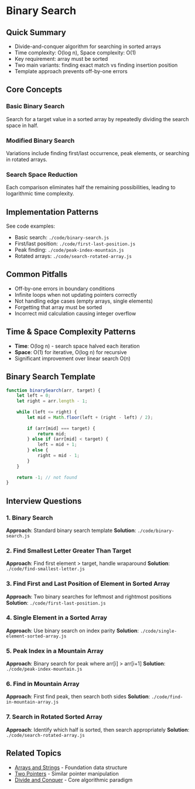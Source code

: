 # Binary Search

## Quick Summary
- Divide-and-conquer algorithm for searching in sorted arrays
- Time complexity: O(log n), Space complexity: O(1)
- Key requirement: array must be sorted
- Two main variants: finding exact match vs finding insertion position
- Template approach prevents off-by-one errors

## Core Concepts

### Basic Binary Search
Search for a target value in a sorted array by repeatedly dividing the search space in half.

### Modified Binary Search
Variations include finding first/last occurrence, peak elements, or searching in rotated arrays.

### Search Space Reduction
Each comparison eliminates half the remaining possibilities, leading to logarithmic time complexity.

## Implementation Patterns
See code examples:
- Basic search: `./code/binary-search.js`
- First/last position: `./code/first-last-position.js`
- Peak finding: `./code/peak-index-mountain.js`
- Rotated arrays: `./code/search-rotated-array.js`

## Common Pitfalls
- Off-by-one errors in boundary conditions
- Infinite loops when not updating pointers correctly
- Not handling edge cases (empty arrays, single elements)
- Forgetting that array must be sorted
- Incorrect mid calculation causing integer overflow

## Time & Space Complexity Patterns
- **Time**: O(log n) - search space halved each iteration
- **Space**: O(1) for iterative, O(log n) for recursive
- Significant improvement over linear search O(n)

## Binary Search Template
```javascript
function binarySearch(arr, target) {
    let left = 0;
    let right = arr.length - 1;
    
    while (left <= right) {
        let mid = Math.floor(left + (right - left) / 2);
        
        if (arr[mid] === target) {
            return mid;
        } else if (arr[mid] < target) {
            left = mid + 1;
        } else {
            right = mid - 1;
        }
    }
    
    return -1; // not found
}
```

## Interview Questions

### 1. Binary Search
**Approach**: Standard binary search template
**Solution**: `./code/binary-search.js`

### 2. Find Smallest Letter Greater Than Target
**Approach**: Find first element > target, handle wraparound
**Solution**: `./code/find-smallest-letter.js`

### 3. Find First and Last Position of Element in Sorted Array
**Approach**: Two binary searches for leftmost and rightmost positions
**Solution**: `./code/first-last-position.js`

### 4. Single Element in a Sorted Array
**Approach**: Use binary search on index parity
**Solution**: `./code/single-element-sorted-array.js`

### 5. Peak Index in a Mountain Array
**Approach**: Binary search for peak where arr[i] > arr[i+1]
**Solution**: `./code/peak-index-mountain.js`

### 6. Find in Mountain Array
**Approach**: First find peak, then search both sides
**Solution**: `./code/find-in-mountain-array.js`

### 7. Search in Rotated Sorted Array
**Approach**: Identify which half is sorted, then search appropriately
**Solution**: `./code/search-rotated-array.js`

## Related Topics
- [Arrays and Strings](../arrays-and-strings/README.md) - Foundation data structure
- [Two Pointers](../two-pointers/README.md) - Similar pointer manipulation
- [Divide and Conquer](../divide-and-conquer/README.md) - Core algorithmic paradigm